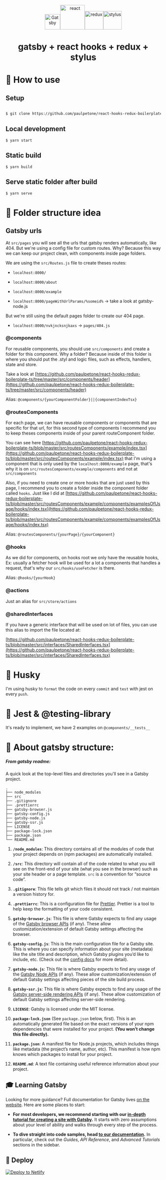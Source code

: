 <p  align="center">
<img  alt="Gatsby"  src="https://javascriptforwp.com/wp-content/uploads/2019/03/badge-gatsby.png"  width="50"  /><img  alt="react"  src="https://upload.wikimedia.org/wikipedia/commons/thumb/a/a7/React-icon.svg/1200px-React-icon.svg.png"  width="80"  /><img  alt="redux"  src="https://res.cloudinary.com/practicaldev/image/fetch/s--heipuOTP--/c_limit%2Cf_auto%2Cfl_progressive%2Cq_auto%2Cw_880/https://redux.js.org/img/redux.svg"  width="60"  /><img  alt="stylus"  src="https://cdn.freebiesupply.com/logos/large/2x/stylus-logo-png-transparent.png"  width="60" />
</p>

<h1  align="center">

gatsby + react hooks + redux + stylus

</h1>

# 🧶 How to use

## Setup

```sh

$ git clone https://github.com/paulpetone/react-hooks-redux-boilerplate.git && cd react-hooks-redux-boilerplate && yarn

```

## Local development

`$ yarn start`

## Static build

`$ yarn build`

## Serve static folder after build

`$ yarn serve`

# 📁 Folder structure idea

## Gatsby urls

At `src/pages` you will see all the urls that gatsby renders automatically, like 404.
But we're using a config file for custom routes. Why? Because this way we can keep our project clean, with components inside page folders.

We are using the `src/Routes.js` file to create theses routes:

- `localhost:8000/`

- `localhost:8000/about`

- `localhost:8000/example`

- `localhost:8000/pageWithUrlParams/%someid%` -> take a look at gatsby-node.js

But we're still using the default pages folder to create our 404 page.

- `localhost:8000/nvkjncksnjkaxs` -> `pages/404.js`

### @components

For reusable components, you should use `src/components` and create a folder for this component. Why a folder? Because inside of this folder is where you should put the .styl and logic files, such as effects, handlers, state and store.

Take a look at [https://github.com/paulpetone/react-hooks-redux-boilerplate-ts/tree/master/src/components/header](https://github.com/paulpetone/react-hooks-redux-boilerplate-ts/tree/master/src/components/header)

Alias: `@components/{yourComponentFolder}||{componentIndexTsx}`

### @routesComponents

For each page, we can have reusable components or components that are specific for that url, for this second type of components I recommend you to keep theses components inside of your parent routeComponent folder.

You can see here [https://github.com/paulpetone/react-hooks-redux-boilerplate-ts/blob/master/src/routesComponents/example/index.tsx](https://github.com/paulpetone/react-hooks-redux-boilerplate-ts/blob/master/src/routesComponents/example/index.tsx) that I'm using a component that is only used by the `localhost:8000/example` page, that's why it is on `src/routesComponents/example/components` and not at `src/components`

Also, if you need to create one or more hooks that are just used by this page, I recommend you to create a folder inside the component folder called `hooks`. Just like I did at [https://github.com/paulpetone/react-hooks-redux-boilerplate-ts/blob/master/src/routesComponents/example/components/examplesOfUsage/hooks/index.tsx](https://github.com/paulpetone/react-hooks-redux-boilerplate-ts/blob/master/src/routesComponents/example/components/examplesOfUsage/hooks/index.tsx)

Alias: `@routesComponents/{yourPage}/{yourComponent}`

### @hooks

As we did for components, on hooks root we only have the reusable hooks, Ex: usually a fetcher hook will be used for a lot a components that handles a request, that's why our `src/hooks/useFetcher` is there.

Alias: `@hooks/{yourHook}`

### @actions

Just an alias for `src/store/actions`

### @sharedInterfaces

If you have a generic interface that will be used on lot of files, you can use this alias to import the file located at:

[https://github.com/paulpetone/react-hooks-redux-boilerplate-ts/blob/master/src/interfaces/SharedInterfaces.tsx](https://github.com/paulpetone/react-hooks-redux-boilerplate-ts/blob/master/src/interfaces/SharedInterfaces.tsx)

# 🐺 Husky

I'm using husky to `format` the code on every `commit` and `test` with jest on every `push`.

# 🧪 Jest & @testing-library

It's ready to implement, we have 2 examples on `@components/__tests__`

# 🚀 About gatsby structure:

##### From gatsby readme:

A quick look at the top-level files and directories you'll see in a Gatsby project.

    .
    ├── node_modules
    ├── src
    ├── .gitignore
    ├── .prettierrc
    ├── gatsby-browser.js
    ├── gatsby-config.js
    ├── gatsby-node.js
    ├── gatsby-ssr.js
    ├── LICENSE
    ├── package-lock.json
    ├── package.json
    └── README.md

1.  **`/node_modules`**: This directory contains all of the modules of code that your project depends on (npm packages) are automatically installed.

2)  **`/src`**: This directory will contain all of the code related to what you will see on the front-end of your site (what you see in the browser) such as your site header or a page template. `src` is a convention for “source code”.

3.  **`.gitignore`**: This file tells git which files it should not track / not maintain a version history for.

4)  **`.prettierrc`**: This is a configuration file for [Prettier](https://prettier.io/). Prettier is a tool to help keep the formatting of your code consistent.

5.  **`gatsby-browser.js`**: This file is where Gatsby expects to find any usage of the [Gatsby browser APIs](https://www.gatsbyjs.org/docs/browser-apis/) (if any). These allow customization/extension of default Gatsby settings affecting the browser.

6)  **`gatsby-config.js`**: This is the main configuration file for a Gatsby site. This is where you can specify information about your site (metadata) like the site title and description, which Gatsby plugins you’d like to include, etc. (Check out the [config docs](https://www.gatsbyjs.org/docs/gatsby-config/) for more detail).

7.  **`gatsby-node.js`**: This file is where Gatsby expects to find any usage of the [Gatsby Node APIs](https://www.gatsbyjs.org/docs/node-apis/) (if any). These allow customization/extension of default Gatsby settings affecting pieces of the site build process.

8)  **`gatsby-ssr.js`**: This file is where Gatsby expects to find any usage of the [Gatsby server-side rendering APIs](https://www.gatsbyjs.org/docs/ssr-apis/) (if any). These allow customization of default Gatsby settings affecting server-side rendering.

9.  **`LICENSE`**: Gatsby is licensed under the MIT license.

10) **`package-lock.json`** (See `package.json` below, first). This is an automatically generated file based on the exact versions of your npm dependencies that were installed for your project. **(You won’t change this file directly).**

11. **`package.json`**: A manifest file for Node.js projects, which includes things like metadata (the project’s name, author, etc). This manifest is how npm knows which packages to install for your project.

12) **`README.md`**: A text file containing useful reference information about your project.

## 🎓 Learning Gatsby

Looking for more guidance? Full documentation for Gatsby lives [on the website](https://www.gatsbyjs.org/). Here are some places to start:

- **For most developers, we recommend starting with our [in-depth tutorial for creating a site with Gatsby](https://www.gatsbyjs.org/tutorial/).** It starts with zero assumptions about your level of ability and walks through every step of the process.

* **To dive straight into code samples, head [to our documentation](https://www.gatsbyjs.org/docs/).** In particular, check out the _Guides_, _API Reference_, and _Advanced Tutorials_ sections in the sidebar.

## 💫 Deploy

[![Deploy to Netlify](https://www.netlify.com/img/deploy/button.svg)](https://app.netlify.com/start/deploy?repository=https://github.com/gatsbyjs/gatsby-starter-default)
